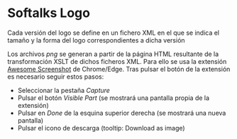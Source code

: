 # Softalks Logo
Cada versión del logo se define en un fichero XML en el que se indica el tamaño y la forma del logo correspondientes a dicha versión

Los archivos *png* se generan a partir de la página HTML resultante de la transformación XSLT de dichos ficheros XML. Para ello se usa la extensión [Awesome Screenshot](https://chrome.google.com/webstore/detail/awesome-screenshot-and-sc/nlipoenfbbikpbjkfpfillcgkoblgpmj) de Chrome/Edge. Tras pulsar el botón de la extensión es necesario seguir estos pasos:
- Seleccionar la pestaña *Capture*
- Pulsar el botón *Visible Part* (se mostrará una pantalla propia de la extensión)
- Pulsar en *Done* de la esquina superior derecha (se mostrará una nueva pantalla)
- Pulsar el icono de descarga (tooltip: Download as image)
